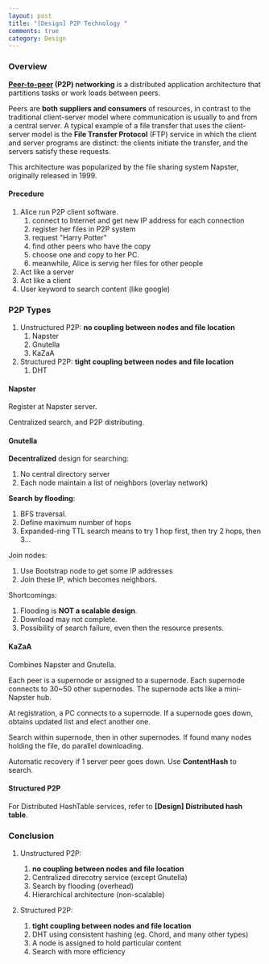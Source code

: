 ```yaml
---
layout: post
title: "[Design] P2P Technology "
comments: true
category: Design
---
```


### Overview

**[Peer-to-peer](http://en.wikipedia.org/wiki/Peer-to-peer) (P2P) networking** is a distributed application architecture that partitions tasks or work loads between peers.

Peers are **both suppliers and consumers** of resources, in contrast to the traditional client-server model where communication is usually to and from a central server. A typical example of a file transfer that uses the client-server model is the **File Transfer Protocol** (FTP) service in which the client and server programs are distinct: the clients initiate the transfer, and the servers satisfy these requests.

This architecture was popularized by the file sharing system Napster, originally released in 1999.

#### Precedure

1. Alice run P2P client software.
   1. connect to Internet and get new IP address for each connection
   1. register her files in P2P system
   1. request "Harry Potter"
   1. find other peers who have the copy
   1. choose one and copy to her PC.
   1. meanwhile, Alice is servig her files for other people
1. Act like a server
1. Act like a client
1. User keyword to search content (like google)

### P2P Types

1. Unstructured P2P: **no coupling between nodes and file location**
   1. Napster
   1. Gnutella
   1. KaZaA
1. Structured P2P: **tight coupling between nodes and file location**
   1. DHT

#### Napster

Register at Napster server.

Centralized search, and P2P distributing.

#### Gnutella

**Decentralized** design for searching:

1. No central directory server
1. Each node maintain a list of neighbors (overlay network)

**Search by flooding**:

1. BFS traversal.
1. Define maximum number of hops
1. Expanded-ring TTL search means to try 1 hop first, then try 2 hops, then 3...

Join nodes:

1. Use Bootstrap node to get some IP addresses
1. Join these IP, which becomes neighbors.

Shortcomings:

1. Flooding is **NOT a scalable design**.
1. Download may not complete.
1. Possibility of search failure, even then the resource presents.

#### KaZaA

Combines Napster and Gnutella.

Each peer is a supernode or assigned to a supernode. Each supernode connects to 30~50 other supernodes. The supernode acts like a mini-Napster hub.

At registration, a PC connects to a supernode. If a supernode goes down, obtains updated list and elect another one.

Search within supernode, then in other supernodes. If found many nodes holding the file, do parallel downloading.

Automatic recovery if 1 server peer goes down. Use **ContentHash** to search.

#### Structured P2P

For Distributed HashTable services, refer to **[Design] Distributed hash table**.

### Conclusion

1. Unstructured P2P:

   1. **no coupling between nodes and file location**
   1. Centralized direcotry service (except Gnutella)
   1. Search by flooding (overhead)
   1. Hierarchical architecture (non-scalable)

1. Structured P2P:
   1. **tight coupling between nodes and file location**
   1. DHT using consistent hashing (eg. Chord, and many other types)
   1. A node is assigned to hold particular content
   1. Search with more efficiency
